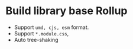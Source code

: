 # Build library base Rollup

- Support `umd, cjs, esm` format.
- Support `*.module.css`,
- Auto tree-shaking
